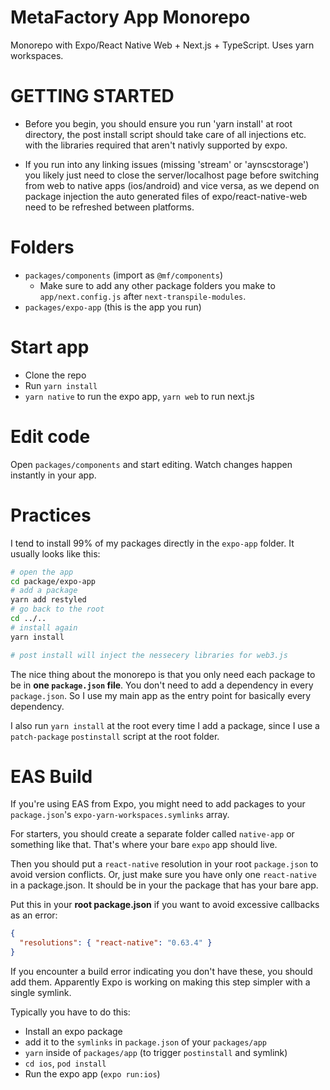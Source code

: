 # MetaFactory App Monorepo

Monorepo with Expo/React Native Web + Next.js + TypeScript. Uses yarn workspaces.

# GETTING STARTED

- Before you begin, you should ensure you run 'yarn install' at root directory, the post install script should take care of all injections etc. with the libraries required that aren't nativly supported by expo.

- If you run into any linking issues (missing 'stream' or 'aynscstorage') you likely just need to close the server/localhost page before switching from web to native apps (ios/android) and vice versa, as we depend on package injection the auto generated files of expo/react-native-web need to be refreshed between platforms.

# Folders

- `packages/components` (import as `@mf/components`)
  - Make sure to add any other package folders you make to `app/next.config.js` after `next-transpile-modules`.
- `packages/expo-app` (this is the app you run)

# Start app

- Clone the repo
- Run `yarn install`
- `yarn native` to run the expo app, `yarn web` to run next.js

# Edit code

Open `packages/components` and start editing. Watch changes happen instantly in your app.

# Practices

I tend to install 99% of my packages directly in the `expo-app` folder. It usually looks like this:

```sh
# open the app
cd package/expo-app
# add a package
yarn add restyled
# go back to the root
cd ../..
# install again
yarn install

# post install will inject the nessecery libraries for web3.js

```

The nice thing about the monorepo is that you only need each package to be in **one `package.json` file**. You don't need to add a dependency in every `package.json`. So I use my main app as the entry point for basically every dependency.

I also run `yarn install` at the root every time I add a package, since I use a `patch-package` `postinstall` script at the root folder.

# EAS Build

If you're using EAS from Expo, you might need to add packages to your `package.json`'s `expo-yarn-workspaces.symlinks` array.

For starters, you should create a separate folder called `native-app` or something like that. That's where your bare `expo` app should live.

Then you should put a `react-native` resolution in your root `package.json` to avoid version conflicts. Or, just make sure you have only one `react-native` in a package.json. It should be in your the package that has your bare app.

Put this in your **root package.json** if you want to avoid excessive callbacks as an error:

```json
{
  "resolutions": { "react-native": "0.63.4" }
}
```

If you encounter a build error indicating you don't have these, you should add them. Apparently Expo is working on making this step simpler with a single symlink.

Typically you have to do this:

- Install an expo package
- add it to the `symlinks` in `package.json` of your `packages/app`
- `yarn` inside of `packages/app` (to trigger `postinstall` and symlink)
- `cd ios`, `pod install`
- Run the expo app (`expo run:ios`)

